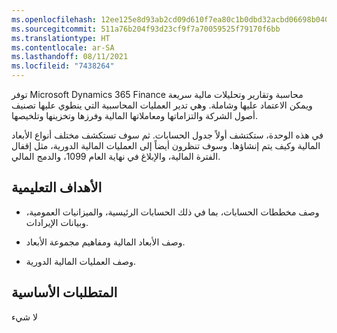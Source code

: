 ```yaml
---
ms.openlocfilehash: 12ee125e8d93ab2cd09d610f7ea80c1b0dbd32acbd06698b0409a872c93dabe4
ms.sourcegitcommit: 511a76b204f93d23cf9f7a70059525f79170f6bb
ms.translationtype: HT
ms.contentlocale: ar-SA
ms.lasthandoff: 08/11/2021
ms.locfileid: "7438264"
---
```

توفر Microsoft Dynamics 365 Finance محاسبة وتقارير وتحليلات مالية سريعة ويمكن الاعتماد عليها وشاملة. وهي تدير العمليات المحاسبية التي ينطوي عليها تصنيف أصول الشركة والتزاماتها ومعاملاتها المالية وفرزها وتخزينها وتلخيصها.

في هذه الوحدة، ستكتشف أولاً جدول الحسابات. ثم سوف تستكشف مختلف أنواع الأبعاد المالية وكيف يتم إنشاؤها. وسوف تنظرون أيضاً إلى العمليات المالية الدورية، مثل إقفال الفترة المالية، والإبلاغ في نهاية العام 1099، والدمج المالي.

## <a name="learning-objectives"></a>الأهداف التعليمية

- وصف مخططات الحسابات، بما في ذلك الحسابات الرئيسية، والميزانيات العمومية، وبيانات الإيرادات.

- وصف الأبعاد المالية ومفاهيم مجموعة الأبعاد.

- وصف العمليات المالية الدورية.

## <a name="prerequisites"></a>المتطلبات الأساسية

لا شيء

